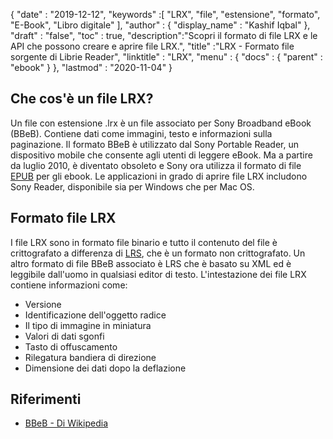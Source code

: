 {
  "date" : "2019-12-12",
  "keywords" :[ "LRX", "file", "estensione", "formato", "E-Book", "Libro digitale" ],
  "author" : {
    "display_name" : "Kashif Iqbal"
},
  "draft" : "false",
  "toc" : true,
  "description":"Scopri il formato di file LRX e le API che possono creare e aprire file LRX.",
  "title" :"LRX - Formato file sorgente di Librie Reader",
  "linktitle" : "LRX",
  "menu" : {
    "docs" : {
      "parent" : "ebook"
}
},
  "lastmod" : "2020-11-04"
}

## Che cos'è un file LRX?

Un file con estensione .lrx è un file associato per Sony Broadband eBook (BBeB). Contiene dati come immagini, testo e informazioni sulla paginazione. Il formato BBeB è utilizzato dal Sony Portable Reader, un dispositivo mobile che consente agli utenti di leggere eBook. Ma a partire da luglio 2010, è diventato obsoleto e Sony ora utilizza il formato di file [EPUB](/it/ebook/epub/) per gli ebook. Le applicazioni in grado di aprire file LRX includono Sony Reader, disponibile sia per Windows che per Mac OS.

## Formato file LRX

I file LRX sono in formato file binario e tutto il contenuto del file è crittografato a differenza di [LRS](/it/ebook/lrs/), che è un formato non crittografato. Un altro formato di file BBeB associato è LRS che è basato su XML ed è leggibile dall'uomo in qualsiasi editor di testo. L'intestazione dei file LRX contiene informazioni come:

* Versione
* Identificazione dell'oggetto radice
* Il tipo di immagine in miniatura
* Valori di dati sgonfi
* Tasto di offuscamento
* Rilegatura bandiera di direzione
* Dimensione dei dati dopo la deflazione

## Riferimenti

* [BBeB - Di Wikipedia](https://en.wikipedia.org/wiki/BBeB)

